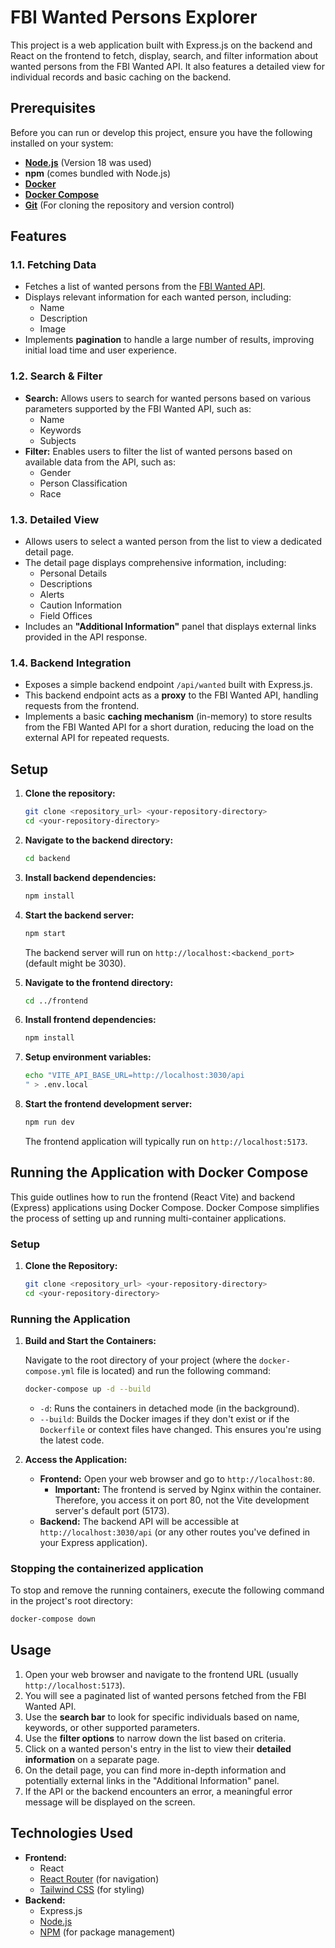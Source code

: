 # FBI Wanted Persons Explorer

This project is a web application built with Express.js on the backend and React on the frontend to fetch, display, search, and filter information about wanted persons from the FBI Wanted API. It also features a detailed view for individual records and basic caching on the backend.

## Prerequisites

Before you can run or develop this project, ensure you have the following installed on your system:

* [**Node.js**](https://nodejs.org/) (Version 18 was used)
* **npm** (comes bundled with Node.js)
* [**Docker**](https://docs.docker.com/get-docker/)
* [**Docker Compose**](https://docs.docker.com/compose/install/)
* [**Git**](https://git-scm.com/book/en/v2/Getting-Started-Installing-Git) (For cloning the repository and version control)


## Features

### 1.1. Fetching Data

* Fetches a list of wanted persons from the [FBI Wanted API](https://www.fbi.gov/wanted/api).
* Displays relevant information for each wanted person, including:
    * Name
    * Description
    * Image
* Implements **pagination** to handle a large number of results, improving initial load time and user experience.

### 1.2. Search & Filter

* **Search:** Allows users to search for wanted persons based on various parameters supported by the FBI Wanted API, such as:
    * Name
    * Keywords
    * Subjects
* **Filter:** Enables users to filter the list of wanted persons based on available data from the API, such as:
    * Gender
    * Person Classification
    * Race

### 1.3. Detailed View

* Allows users to select a wanted person from the list to view a dedicated detail page.
* The detail page displays comprehensive information, including:
    * Personal Details
    * Descriptions
    * Alerts
    * Caution Information
    * Field Offices
* Includes an **"Additional Information"** panel that displays external links provided in the API response.

### 1.4. Backend Integration

* Exposes a simple backend endpoint `/api/wanted` built with Express.js.
* This backend endpoint acts as a **proxy** to the FBI Wanted API, handling requests from the frontend.
* Implements a basic **caching mechanism** (in-memory) to store results from the FBI Wanted API for a short duration, reducing the load on the external API for repeated requests.


## Setup

1.  **Clone the repository:**
    ```bash
    git clone <repository_url> <your-repository-directory>
    cd <your-repository-directory>
    ```

2.  **Navigate to the backend directory:**
    ```bash
    cd backend
    ```

3.  **Install backend dependencies:**
    ```bash
    npm install
    ```

4.  **Start the backend server:**
    ```bash
    npm start
    ```
    The backend server will run on `http://localhost:<backend_port>` (default might be 3030).

5.  **Navigate to the frontend directory:**
    ```bash
    cd ../frontend
    ```

6.  **Install frontend dependencies:**
    ```bash
    npm install
    ```

7.  **Setup environment variables:**
    ```bash
    echo "VITE_API_BASE_URL=http://localhost:3030/api
    " > .env.local
    ```

8.  **Start the frontend development server:**
    ```bash
    npm run dev
    ```
    The frontend application will typically run on `http://localhost:5173`.



## Running the Application with Docker Compose

This guide outlines how to run the frontend (React Vite) and backend (Express) applications using Docker Compose. Docker Compose simplifies the process of setting up and running multi-container applications.

### Setup

1.  **Clone the Repository:**

    ```bash
    git clone <repository_url> <your-repository-directory>
    cd <your-repository-directory>
    ```
### Running the Application

1.  **Build and Start the Containers:**

    Navigate to the root directory of your project (where the `docker-compose.yml` file is located) and run the following command:

    ```bash
    docker-compose up -d --build
    ```

    * `-d`: Runs the containers in detached mode (in the background).
    * `--build`: Builds the Docker images if they don't exist or if the `Dockerfile` or context files have changed. This ensures you're using the latest code.

2.  **Access the Application:**

    * **Frontend:** Open your web browser and go to `http://localhost:80`.
        * **Important:** The frontend is served by Nginx within the container. Therefore, you access it on port 80, not the Vite development server's default port (5173).
    * **Backend:** The backend API will be accessible at `http://localhost:3030/api` (or any other routes you've defined in your Express application).

### Stopping the containerized application

To stop and remove the running containers, execute the following command in the project's root directory:

```bash
docker-compose down
```

## Usage

1.  Open your web browser and navigate to the frontend URL (usually `http://localhost:5173`).
2.  You will see a paginated list of wanted persons fetched from the FBI Wanted API.
3.  Use the **search bar** to look for specific individuals based on name, keywords, or other supported parameters.
4.  Use the **filter options** to narrow down the list based on criteria.
5.  Click on a wanted person's entry in the list to view their **detailed information** on a separate page.
6.  On the detail page, you can find more in-depth information and potentially external links in the "Additional Information" panel.
7.  If the API or the backend encounters an error, a meaningful error message will be displayed on the screen.

## Technologies Used

* **Frontend:**
    * React
    * [React Router](https://reactrouter.com/) (for navigation)
    * [Tailwind CSS](https://tailwindcss.com) (for styling)
* **Backend:**
    * Express.js
    * [Node.js](https://nodejs.org/)
    * [NPM](https://www.npmjs.com/) (for package management)
